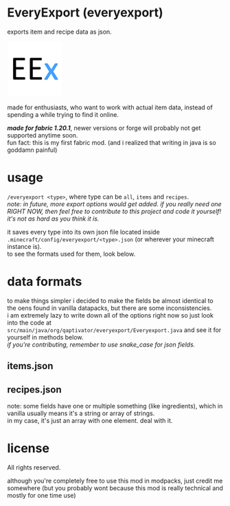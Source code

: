# EveryExport (everyexport)
exports item and recipe data as json.

![everyexport icon, which has the letters EEx in it on a white background, where E's are black and x is cyan (light blue)](./src/main/resources/assets/everyexport/icon.png)

made for enthusiasts, who want to work with actual item data, instead of spending a while trying to find it online.

_**made for fabric 1.20.1**_, newer versions or forge will probably not get supported anytime soon.  
fun fact: this is my first fabric mod. (and i realized that writing in java is so goddamn painful)

# usage

`/everyexport <type>`, where type can be `all`, `items` and `recipes`.  
_note: in future, more export options would get added. if you really need one RIGHT NOW, then feel free to contribute to this project and code it yourself! it's not as hard as you think it is._

it saves every type into its own json file located inside `.minecraft/config/everyexport/<type>.json` (or wherever your minecraft instance is).  
to see the formats used for them, look below.

# data formats

to make things simpler i decided to make the fields be almost identical to the oens found in vanilla datapacks, but there are some inconsistencies.  
i am extremely lazy to write down all of the options right now so just look into the code at `src/main/java/org/qaptivator/everyexport/Everyexport.java` and see it for yourself in methods below.  
_if you're contributing, remember to use snake_case for json fields._

## items.json

## recipes.json

note: some fields have one or multiple something (like ingredients), which in vanilla usually means it's a string or array of strings.  
in my case, it's just an array with one element. deal with it.

# license

All rights reserved.

although you're completely free to use this mod in modpacks, just credit me somewhere (but you probably wont because this mod is really technical and mostly for one time use)
